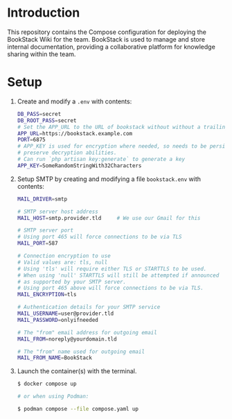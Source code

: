 # Introduction
This repository contains the Compose configuration for deploying the BookStack Wiki for the team. BookStack is used to manage and store internal documentation, providing a collaborative platform for knowledge sharing within the team.

# Setup

1.  Create and modify a `.env` with contents:

    ```bash
    DB_PASS=secret
    DB_ROOT_PASS=secret
    # Set the APP_URL to the URL of bookstack without without a trailing slash APP_URL=https://example.com
    APP_URL=https://bookstack.example.com
    PORT=6875
    # APP_KEY is used for encryption where needed, so needs to be persisted to
    # preserve decryption abilities.
    # Can run `php artisan key:generate` to generate a key
    APP_KEY=SomeRandomStringWith32Characters
    ```

2.  Setup SMTP by creating and modifying a file `bookstack.env` with contents:

    ```bash
    MAIL_DRIVER=smtp

    # SMTP server host address 
    MAIL_HOST=smtp.provider.tld     # We use our Gmail for this

    # SMTP server port
    # Using port 465 will force connections to be via TLS
    MAIL_PORT=587

    # Connection encryption to use
    # Valid values are: tls, null
    # Using 'tls' will require either TLS or STARTTLS to be used.
    # When using 'null' STARTTLS will still be attempted if announced
    # as supported by your SMTP server.
    # Using port 465 above will force connections to be via TLS.
    MAIL_ENCRYPTION=tls

    # Authentication details for your SMTP service
    MAIL_USERNAME=user@provider.tld
    MAIL_PASSWORD=onlyifneeded

    # The "from" email address for outgoing email
    MAIL_FROM=noreply@yourdomain.tld  

    # The "from" name used for outgoing email
    MAIL_FROM_NAME=BookStack
    ```


3. Launch the container(s) with the terminal.

    ```bash
    $ docker compose up

    # or when using Podman:

    $ podman compose --file compose.yaml up 
    ```